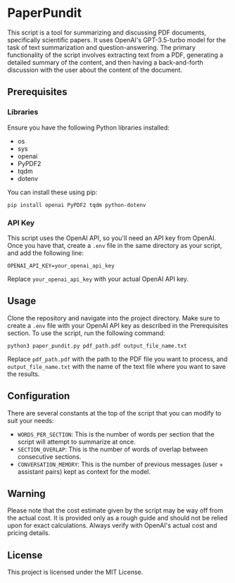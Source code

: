 # PaperPundit
This script is a tool for summarizing and discussing PDF documents, specifically scientific papers. It uses OpenAI's GPT-3.5-turbo model for the task of text summarization and question-answering. The primary functionality of the script involves extracting text from a PDF, generating a detailed summary of the content, and then having a back-and-forth discussion with the user about the content of the document.

## Prerequisites
### Libraries
Ensure you have the following Python libraries installed:

- os
- sys
- openai
- PyPDF2
- tqdm
- dotenv

You can install these using pip:

```shell
pip install openai PyPDF2 tqdm python-dotenv
```

### API Key
This script uses the OpenAI API, so you'll need an API key from OpenAI. Once you have that, create a `.env` file in the same directory as your script, and add the following line:

```
OPENAI_API_KEY=your_openai_api_key
```

Replace `your_openai_api_key` with your actual OpenAI API key.

## Usage
Clone the repository and navigate into the project directory. Make sure to create a `.env` file with your OpenAI API key as described in the Prerequisites section. To use the script, run the following command:

```shell
python3 paper_pundit.py pdf_path.pdf output_file_name.txt
```
Replace `pdf_path.pdf` with the path to the PDF file you want to process, and `output_file_name.txt` with the name of the text file where you want to save the results.

## Configuration
There are several constants at the top of the script that you can modify to suit your needs:

- `WORDS_PER_SECTION`: This is the number of words per section that the script will attempt to summarize at once.
- `SECTION_OVERLAP`: This is the number of words of overlap between consecutive sections.
- `CONVERSATION_MEMORY`: This is the number of previous messages (user + assistant pairs) kept as context for the model.

## Warning
Please note that the cost estimate given by the script may be way off from the actual cost. It is provided only as a rough guide and should not be relied upon for exact calculations. Always verify with OpenAI's actual cost and pricing details.

## License
This project is licensed under the MIT License.
